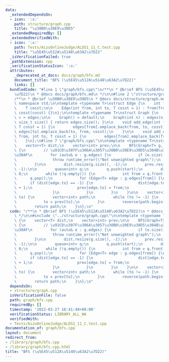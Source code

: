 ```yaml
---
data:
  _extendedDependsOn:
  - icon: ':x:'
    path: structure/graph.cpp
    title: "\u30B0\u30E9\u30D5"
  _extendedRequiredBy: []
  _extendedVerifiedWith:
  - icon: ':x:'
    path: Tests/AizuOnlineJudge/ALDS1_11_C.test.cpp
    title: "\u5E45\u512A\u5148\u63A2\u7D22"
  _isVerificationFailed: true
  _pathExtension: cpp
  _verificationStatusIcon: ':x:'
  attributes:
    _deprecated_at_docs: docs/graph/bfs.md
    document_title: "BFS (\u5E45\u512A\u5148\u63A2\u7D22)"
    links: []
  bundledCode: "#line 1 \"graph/bfs.cpp\"\n/**\n * @brief BFS (\u5E45\u512A\u5148\u63A2\
    \u7D22)\n * @docs docs/graph/bfs.md\n */\n\n#line 2 \"structure/graph.cpp\"\n\n\
    /**\n * @brief \u30B0\u30E9\u30D5\n * @docs docs/structure/graph.md\n */\n\nusing\
    \ namespace std;\n\ntemplate <typename T>\nstruct Edge {\n    int from, to;\n\
    \    T cosst;\n\n    Edge(int from, int to, T cosst = 1) : from(from), to(to),\
    \ cosst(cosst) {}\n};\n\ntemplate <typename T>\nstruct Graph {\n    vector<vector<Edge<T>\
    \ > > edges;\n\n    Graph() = default;\n    Graph(int n) : edges(n) {}\n\n   \
    \ size_t size() { return edges.size(); }\n\n    void add_edge(int from, int to,\
    \ T cosst = 1) {\n        edges[from].emplace_back(from, to, cosst);\n       \
    \ edges[to].emplace_back(to, from, cosst);\n    }\n\n    void add_directed_edge(int\
    \ from, int to, T cosst = 1) {\n        edges[from].emplace_back(from, to, cosst);\n\
    \    }\n};\n#line 7 \"graph/bfs.cpp\"\n\ntemplate <typename T>\nstruct BFS {\n\
    \    vector<T> dist;\n    vector<int> prev;\n\n    BFS(Graph<T> g, int start)\
    \ {\n        // \u91CD\u307F\u306A\u3057\u30B0\u30E9\u30D5\u304B\u30C1\u30A7\u30C3\
    \u30AF\n        for (auto& e : g.edges) {\n            if (e.size() != 1) {\n\
    \                throw runtime_error(\"Not unweighted graph\");\n            }\n\
    \        }\n\n        dist.resize(g.size(), -1);\n        prev.resize(g.size(),\
    \ -1);\n\n        queue<int> q;\n        q.push(start);\n        dist[start] =\
    \ 0;\n        while (!q.empty()) {\n            int from = q.front();\n      \
    \      q.pop();\n            for (Edge<T> edge : g.edges[from]) {\n          \
    \      if (dist[edge.to] == -1) {\n                    dist[edge.to] = dist[from]\
    \ + 1;\n                    prev[edge.to] = from;\n                    q.push(edge.to);\n\
    \                }\n            }\n        }\n    }\n\n    vector<int> path(int\
    \ to) {\n        vector<int> path;\n        while (to != -1) {\n            path.push_back(to);\n\
    \            to = prev[to];\n        }\n        reverse(path.begin(), path.end());\n\
    \        return path;\n    }\n};\n"
  code: "/**\n * @brief BFS (\u5E45\u512A\u5148\u63A2\u7D22)\n * @docs docs/graph/bfs.md\n\
    \ */\n\n#include \"../structure/graph.cpp\"\n\ntemplate <typename T>\nstruct BFS\
    \ {\n    vector<T> dist;\n    vector<int> prev;\n\n    BFS(Graph<T> g, int start)\
    \ {\n        // \u91CD\u307F\u306A\u3057\u30B0\u30E9\u30D5\u304B\u30C1\u30A7\u30C3\
    \u30AF\n        for (auto& e : g.edges) {\n            if (e.size() != 1) {\n\
    \                throw runtime_error(\"Not unweighted graph\");\n            }\n\
    \        }\n\n        dist.resize(g.size(), -1);\n        prev.resize(g.size(),\
    \ -1);\n\n        queue<int> q;\n        q.push(start);\n        dist[start] =\
    \ 0;\n        while (!q.empty()) {\n            int from = q.front();\n      \
    \      q.pop();\n            for (Edge<T> edge : g.edges[from]) {\n          \
    \      if (dist[edge.to] == -1) {\n                    dist[edge.to] = dist[from]\
    \ + 1;\n                    prev[edge.to] = from;\n                    q.push(edge.to);\n\
    \                }\n            }\n        }\n    }\n\n    vector<int> path(int\
    \ to) {\n        vector<int> path;\n        while (to != -1) {\n            path.push_back(to);\n\
    \            to = prev[to];\n        }\n        reverse(path.begin(), path.end());\n\
    \        return path;\n    }\n};\n"
  dependsOn:
  - structure/graph.cpp
  isVerificationFile: false
  path: graph/bfs.cpp
  requiredBy: []
  timestamp: '2022-03-27 16:41:48+09:00'
  verificationStatus: LIBRARY_ALL_WA
  verifiedWith:
  - Tests/AizuOnlineJudge/ALDS1_11_C.test.cpp
documentation_of: graph/bfs.cpp
layout: document
redirect_from:
- /library/graph/bfs.cpp
- /library/graph/bfs.cpp.html
title: "BFS (\u5E45\u512A\u5148\u63A2\u7D22)"
---
```

